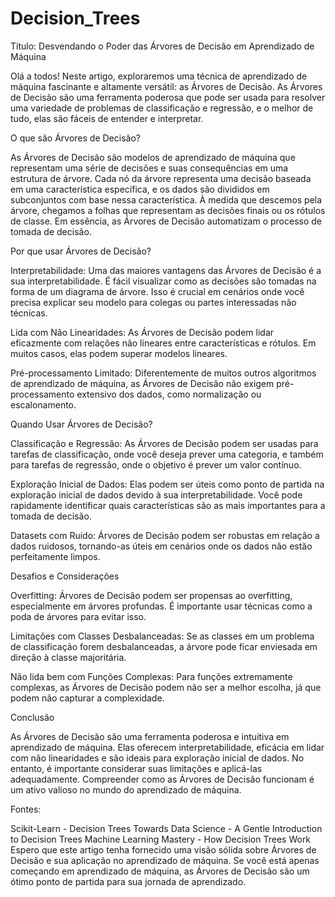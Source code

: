 ﻿# Decision_Trees

Título: Desvendando o Poder das Árvores de Decisão em Aprendizado de Máquina

Olá a todos! Neste artigo, exploraremos uma técnica de aprendizado de máquina fascinante e altamente versátil: as Árvores de Decisão. As Árvores de Decisão são uma ferramenta poderosa que pode ser usada para resolver uma variedade de problemas de classificação e regressão, e o melhor de tudo, elas são fáceis de entender e interpretar.

O que são Árvores de Decisão?

As Árvores de Decisão são modelos de aprendizado de máquina que representam uma série de decisões e suas consequências em uma estrutura de árvore. Cada nó da árvore representa uma decisão baseada em uma característica específica, e os dados são divididos em subconjuntos com base nessa característica. À medida que descemos pela árvore, chegamos a folhas que representam as decisões finais ou os rótulos de classe. Em essência, as Árvores de Decisão automatizam o processo de tomada de decisão.

Por que usar Árvores de Decisão?

Interpretabilidade: Uma das maiores vantagens das Árvores de Decisão é a sua interpretabilidade. É fácil visualizar como as decisões são tomadas na forma de um diagrama de árvore. Isso é crucial em cenários onde você precisa explicar seu modelo para colegas ou partes interessadas não técnicas.

Lida com Não Linearidades: As Árvores de Decisão podem lidar eficazmente com relações não lineares entre características e rótulos. Em muitos casos, elas podem superar modelos lineares.

Pré-processamento Limitado: Diferentemente de muitos outros algoritmos de aprendizado de máquina, as Árvores de Decisão não exigem pré-processamento extensivo dos dados, como normalização ou escalonamento.

Quando Usar Árvores de Decisão?

Classificação e Regressão: As Árvores de Decisão podem ser usadas para tarefas de classificação, onde você deseja prever uma categoria, e também para tarefas de regressão, onde o objetivo é prever um valor contínuo.

Exploração Inicial de Dados: Elas podem ser úteis como ponto de partida na exploração inicial de dados devido à sua interpretabilidade. Você pode rapidamente identificar quais características são as mais importantes para a tomada de decisão.

Datasets com Ruído: Árvores de Decisão podem ser robustas em relação a dados ruidosos, tornando-as úteis em cenários onde os dados não estão perfeitamente limpos.

Desafios e Considerações

Overfitting: Árvores de Decisão podem ser propensas ao overfitting, especialmente em árvores profundas. É importante usar técnicas como a poda de árvores para evitar isso.

Limitações com Classes Desbalanceadas: Se as classes em um problema de classificação forem desbalanceadas, a árvore pode ficar enviesada em direção à classe majoritária.

Não lida bem com Funções Complexas: Para funções extremamente complexas, as Árvores de Decisão podem não ser a melhor escolha, já que podem não capturar a complexidade.

Conclusão

As Árvores de Decisão são uma ferramenta poderosa e intuitiva em aprendizado de máquina. Elas oferecem interpretabilidade, eficácia em lidar com não linearidades e são ideais para exploração inicial de dados. No entanto, é importante considerar suas limitações e aplicá-las adequadamente. Compreender como as Árvores de Decisão funcionam é um ativo valioso no mundo do aprendizado de máquina.

Fontes:

Scikit-Learn - Decision Trees
Towards Data Science - A Gentle Introduction to Decision Trees
Machine Learning Mastery - How Decision Trees Work
Espero que este artigo tenha fornecido uma visão sólida sobre Árvores de Decisão e sua aplicação no aprendizado de máquina. Se você está apenas começando em aprendizado de máquina, as Árvores de Decisão são um ótimo ponto de partida para sua jornada de aprendizado.
